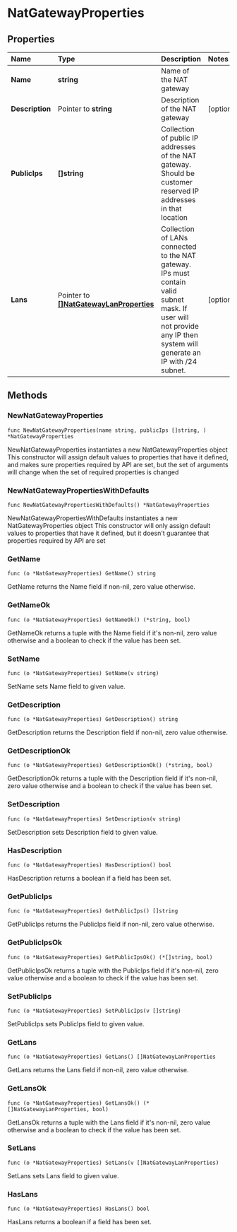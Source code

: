 # NatGatewayProperties

## Properties

| Name | Type | Description | Notes |
| :--- | :--- | :--- | :--- |
| **Name** | **string** | Name of the NAT gateway |  |
| **Description** | Pointer to **string** | Description of the NAT gateway | \[optional\] |
| **PublicIps** | **\[\]string** | Collection of public IP addresses of the NAT gateway. Should be customer reserved IP addresses in that location |  |
| **Lans** | Pointer to [**\[\]NatGatewayLanProperties**](natgatewaylanproperties.md) | Collection of LANs connected to the NAT gateway. IPs must contain valid subnet mask. If user will not provide any IP then system will generate an IP with /24 subnet. | \[optional\] |

## Methods

### NewNatGatewayProperties

`func NewNatGatewayProperties(name string, publicIps []string, ) *NatGatewayProperties`

NewNatGatewayProperties instantiates a new NatGatewayProperties object This constructor will assign default values to properties that have it defined, and makes sure properties required by API are set, but the set of arguments will change when the set of required properties is changed

### NewNatGatewayPropertiesWithDefaults

`func NewNatGatewayPropertiesWithDefaults() *NatGatewayProperties`

NewNatGatewayPropertiesWithDefaults instantiates a new NatGatewayProperties object This constructor will only assign default values to properties that have it defined, but it doesn't guarantee that properties required by API are set

### GetName

`func (o *NatGatewayProperties) GetName() string`

GetName returns the Name field if non-nil, zero value otherwise.

### GetNameOk

`func (o *NatGatewayProperties) GetNameOk() (*string, bool)`

GetNameOk returns a tuple with the Name field if it's non-nil, zero value otherwise and a boolean to check if the value has been set.

### SetName

`func (o *NatGatewayProperties) SetName(v string)`

SetName sets Name field to given value.

### GetDescription

`func (o *NatGatewayProperties) GetDescription() string`

GetDescription returns the Description field if non-nil, zero value otherwise.

### GetDescriptionOk

`func (o *NatGatewayProperties) GetDescriptionOk() (*string, bool)`

GetDescriptionOk returns a tuple with the Description field if it's non-nil, zero value otherwise and a boolean to check if the value has been set.

### SetDescription

`func (o *NatGatewayProperties) SetDescription(v string)`

SetDescription sets Description field to given value.

### HasDescription

`func (o *NatGatewayProperties) HasDescription() bool`

HasDescription returns a boolean if a field has been set.

### GetPublicIps

`func (o *NatGatewayProperties) GetPublicIps() []string`

GetPublicIps returns the PublicIps field if non-nil, zero value otherwise.

### GetPublicIpsOk

`func (o *NatGatewayProperties) GetPublicIpsOk() (*[]string, bool)`

GetPublicIpsOk returns a tuple with the PublicIps field if it's non-nil, zero value otherwise and a boolean to check if the value has been set.

### SetPublicIps

`func (o *NatGatewayProperties) SetPublicIps(v []string)`

SetPublicIps sets PublicIps field to given value.

### GetLans

`func (o *NatGatewayProperties) GetLans() []NatGatewayLanProperties`

GetLans returns the Lans field if non-nil, zero value otherwise.

### GetLansOk

`func (o *NatGatewayProperties) GetLansOk() (*[]NatGatewayLanProperties, bool)`

GetLansOk returns a tuple with the Lans field if it's non-nil, zero value otherwise and a boolean to check if the value has been set.

### SetLans

`func (o *NatGatewayProperties) SetLans(v []NatGatewayLanProperties)`

SetLans sets Lans field to given value.

### HasLans

`func (o *NatGatewayProperties) HasLans() bool`

HasLans returns a boolean if a field has been set.

